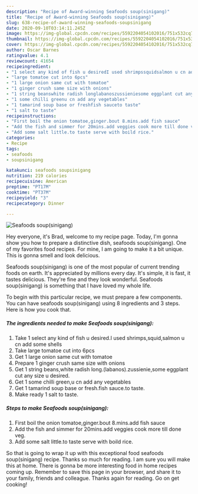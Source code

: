 ```yaml
---
description: "Recipe of Award-winning Seafoods soup(sinigang)"
title: "Recipe of Award-winning Seafoods soup(sinigang)"
slug: 638-recipe-of-award-winning-seafoods-soupsinigang
date: 2020-09-10T03:14:11.245Z
image: https://img-global.cpcdn.com/recipes/5592204054102016/751x532cq70/seafoods-soupsinigang-recipe-main-photo.jpg
thumbnail: https://img-global.cpcdn.com/recipes/5592204054102016/751x532cq70/seafoods-soupsinigang-recipe-main-photo.jpg
cover: https://img-global.cpcdn.com/recipes/5592204054102016/751x532cq70/seafoods-soupsinigang-recipe-main-photo.jpg
author: Oscar Barnes
ratingvalue: 4.1
reviewcount: 41654
recipeingredient:
- "1 select any kind of fish u desiredI used shrimpssquidsalmon u cn add some shells"
- "large tomatoe cut into 6pcs"
- "1 large onion same cut with tomatoe"
- "1 ginger crush same size with onions"
- "1 string beanswhite radish longlabanoszussieniesome eggplant cut any size u desired"
- "1 some chilli greenu cn add any vegetables"
- "1 tamarind soup base or freshfish sauceto taste"
- "1 salt to taste"
recipeinstructions:
- "First boil the onion tomatoe,ginger.bout 8.mins.add fish sauce"
- "Add the fish and simmer for 20mins.add veggies cook more till done veg."
- "Add some salt little.to taste serve with boild rice."
categories:
- Recipe
tags:
- seafoods
- soupsinigang

katakunci: seafoods soupsinigang 
nutrition: 219 calories
recipecuisine: American
preptime: "PT17M"
cooktime: "PT37M"
recipeyield: "3"
recipecategory: Dinner

---
```



![Seafoods soup(sinigang)](https://img-global.cpcdn.com/recipes/5592204054102016/751x532cq70/seafoods-soupsinigang-recipe-main-photo.jpg)

Hey everyone, it's Brad, welcome to my recipe page. Today, I'm gonna show you how to prepare a distinctive dish, seafoods soup(sinigang). One of my favorites food recipes. For mine, I am going to make it a bit unique. This is gonna smell and look delicious.

Seafoods soup(sinigang) is one of the most popular of current trending foods on earth. It's appreciated by millions every day. It's simple, it is fast, it tastes delicious. They're fine and they look wonderful. Seafoods soup(sinigang) is something that I have loved my whole life.




To begin with this particular recipe, we must prepare a few components. You can have seafoods soup(sinigang) using 8 ingredients and 3 steps. Here is how you cook that.

<!--inarticleads1-->

##### The ingredients needed to make Seafoods soup(sinigang):

1. Take 1 select any kind of fish u desired.I used shrimps,squid,salmon u cn add some shells
1. Take large tomatoe cut into 6pcs
1. Get 1 large onion same cut with tomatoe
1. Prepare 1 ginger crush same size with onions
1. Get 1 string beans,white radish long.(labanos).zussienie,some eggplant cut any size u desired.
1. Get 1 some chilli green,u cn add any vegetables
1. Get 1 tamarind soup base or fresh.fish sauce.to taste.
1. Make ready 1 salt to taste.




<!--inarticleads2-->

##### Steps to make Seafoods soup(sinigang):

1. First boil the onion tomatoe,ginger.bout 8.mins.add fish sauce
1. Add the fish and simmer for 20mins.add veggies cook more till done veg.
1. Add some salt little.to taste serve with boild rice.




So that is going to wrap it up with this exceptional food seafoods soup(sinigang) recipe. Thanks so much for reading. I am sure you will make this at home. There is gonna be more interesting food in home recipes coming up. Remember to save this page in your browser, and share it to your family, friends and colleague. Thanks again for reading. Go on get cooking!
